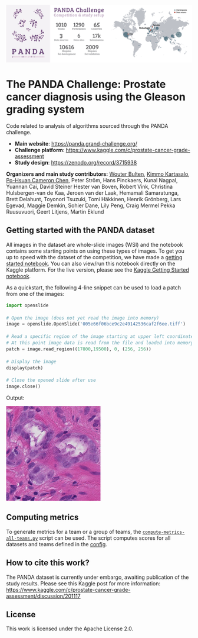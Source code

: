 ![PANDA Challenge](media/panda_github@150x.png)

# The PANDA Challenge: Prostate cancer diagnosis using the Gleason grading system

Code related to analysis of algorithms sourced through the PANDA challenge.

- **Main website**: https://panda.grand-challenge.org/
- **Challenge platform**: https://www.kaggle.com/c/prostate-cancer-grade-assessment
- **Study design**: https://zenodo.org/record/3715938

**Organizers and main study contributors:** [Wouter Bulten](https://github.com/wouterbulten), [Kimmo Kartasalo](https://github.com/kimmokartasalo), [Po-Hsuan Cameron Chen](https://github.com/cameronphchen), Peter Ström, Hans Pinckaers, Kunal Nagpal, Yuannan Cai, David Steiner
Hester van Boven, Robert Vink, Christina Hulsbergen-van de Kaa, Jeroen van der Laak, Hemamali Samaratunga, Brett Delahunt, Toyonori Tsuzuki, Tomi Häkkinen, Henrik Grönberg, Lars Egevad, Maggie Demkin, Sohier Dane, Lily Peng, Craig Mermel
Pekka Ruusuvuori, Geert Litjens, Martin Eklund

## Getting started with the PANDA dataset

All images in the dataset are whole-slide images (WSI) and the notebook contains some starting points on using these types of images. To get you up to speed with the dataset of the competition, we have made a [getting started notebook](https://github.com/DIAGNijmegen/panda-challenge/blob/main/notebooks/getting-started-with-the-panda-dataset.ipynb). You can also view/run this notebook directly on the Kaggle platform. For the live version, please see the [Kaggle Getting Started notebook](https://www.kaggle.com/wouterbulten/getting-started-with-the-panda-dataset).

As a quickstart, the following 4-line snippet can be used to load a patch from one of the images:

```python
import openslide

# Open the image (does not yet read the image into memory)
image = openslide.OpenSlide('005e66f06bce9c2e49142536caf2f6ee.tiff')

# Read a specific region of the image starting at upper left coordinate (x=17800, y=19500) on level 0 and extracting a 256*256 pixel patch.
# At this point image data is read from the file and loaded into memory.
patch = image.read_region((17800,19500), 0, (256, 256))

# Display the image
display(patch)

# Close the opened slide after use
image.close()
```
Output:

![image patch](media/biopsy_patch.png)
## Computing metrics

To generate metrics for a team or a group of teams, the [`compute-metrics-all-teams.py`](src/compute-metrics-all-teams.py) script can be used. The script computes scores for all datasets and teams defined in the [config](src/evaluation/config.py).

## How to cite this work?

The PANDA dataset is currently under embargo, awaiting publication of the study results. Please see this Kaggle post for more information: https://www.kaggle.com/c/prostate-cancer-grade-assessment/discussion/201117

## License

This work is licensed under the Apache License 2.0.